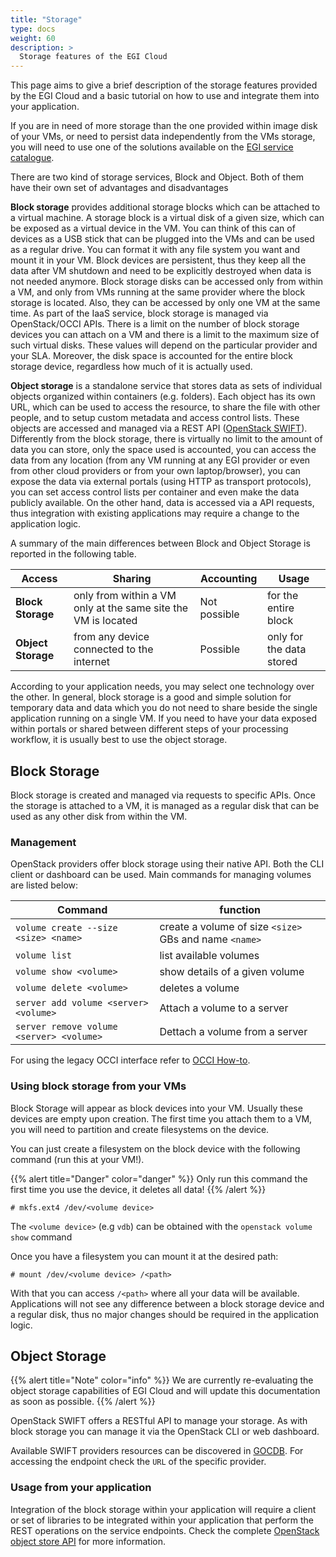 ```yaml
---
title: "Storage"
type: docs
weight: 60
description: >
  Storage features of the EGI Cloud
---
```


This page aims to give a brief description of the storage features
provided by the EGI Cloud and a basic tutorial on how to use and
integrate them into your application.

If you are in need of more storage than the one provided within image
disk of your VMs, or need to persist data independently from the VMs
storage, you will need to use one of the solutions available on the [EGI
service catalogue](https://www.egi.eu/services/).

There are two kind of storage services, Block and Object. Both of them
have their own set of advantages and disadvantages

**Block storage** provides additional storage blocks which can be
attached to a virtual machine. A storage block is a virtual disk of a
given size, which can be exposed as a virtual device in the VM. You can
think of this can of devices as a USB stick that can be plugged into the
VMs and can be used as a regular drive. You can format it with any file
system you want and mount it in your VM. Block devices are persistent,
thus they keep all the data after VM shutdown and need to be explicitly
destroyed when data is not needed anymore. Block storage disks can be
accessed only from within a VM, and only from VMs running at the same
provider where the block storage is located. Also, they can be accessed
by only one VM at the same time. As part of the IaaS service, block
storage is managed via OpenStack/OCCI APIs. There is a limit on the
number of block storage devices you can attach on a VM and there is a
limit to the maximum size of such virtual disks. These values will
depend on the particular provider and your SLA. Moreover, the disk space
is accounted for the entire block storage device, regardless how much of
it is actually used.

**Object storage** is a standalone service that stores data as sets of
individual objects organized within containers (e.g. folders). Each
object has its own URL, which can be used to access the resource, to
share the file with other people, and to setup custom metadata and
access control lists. These objects are accessed and managed via a REST
API ([OpenStack
SWIFT](https://docs.openstack.org/api-ref/object-store/index.html)).
Differently from the block storage, there is virtually no limit to the
amount of data you can store, only the space used is accounted, you can
access the data from any location (from any VM running at any EGI
provider or even from other cloud providers or from your own
laptop/browser), you can expose the data via external portals (using
HTTP as transport protocols), you can set access control lists per
container and even make the data publicly available. On the other hand,
data is accessed via a API requests, thus integration with existing
applications may require a change to the application logic.

A summary of the main differences between Block and Object Storage is
reported in the following table.

| Access | Sharing | Accounting | Usage |
| ------ | ------- | ---------- | ----- |
| **Block Storage** | only from within a VM only at the same site the VM is located | Not possible | for the entire block | POSIX access, use as local disk |
| **Object Storage** | from any device connected to the internet | Possible | only for the data stored | via HTTP requests to server |

According to your application needs, you may select one technology over
the other. In general, block storage is a good and simple solution for
temporary data and data which you do not need to share beside the single
application running on a single VM. If you need to have your data
exposed within portals or shared between different steps of your
processing workflow, it is usually best to use the object storage.

## Block Storage

Block storage is created and managed via requests to specific APIs. Once
the storage is attached to a VM, it is managed as a regular disk that
can be used as any other disk from within the VM.

### Management

OpenStack providers offer block storage using their native API. Both the
CLI client or dashboard can be used. Main commands for managing volumes
are listed below:

| Command                                  | function |
| ---------------------------------------- | -------- |
| `volume create --size <size> <name>`     | create a volume of size `<size>` GBs and name `<name>` |
| `volume list`                            | list available volumes |
| `volume show <volume>`                   | show details of a given volume |
| `volume delete <volume>`                 | deletes a volume |
| `server add volume <server> <volume>`    | Attach a volume to a server |
| `server remove volume <server> <volume>` | Dettach a volume from a server |

For using the legacy OCCI interface refer to [OCCI
How-to](https://wiki.egi.eu/wiki/HOWTO11_How_to_use_the_rOCCI_Client).

### Using block storage from your VMs

Block Storage will appear as block devices into your VM. Usually these
devices are empty upon creation. The first time you attach them to a VM,
you will need to partition and create filesystems on the device.

You can just create a filesystem on the block device with the following
command (run this at your VM!).

{{% alert title="Danger" color="danger" %}}
Only run this command the first time you use the device, it deletes all
data!
{{% /alert %}}

``` {.console}
# mkfs.ext4 /dev/<volume device>
```

The `<volume device>` (e.g `vdb`) can be obtained with the
`openstack volume show` command

Once you have a filesystem you can mount it at the desired path:

``` {.console}
# mount /dev/<volume device> /<path>
```

With that you can access `/<path>` where all your data will be
available. Applications will not see any difference between a block
storage device and a regular disk, thus no major changes should be
required in the application logic.

## Object Storage

{{% alert title="Note" color="info" %}}
We are currently re-evaluating the object storage capabilities of EGI
Cloud and will update this documentation as soon as possible.
{{% /alert %}}

OpenStack SWIFT offers a RESTful API to manage your storage. As with
block storage you can manage it via the OpenStack CLI or web dashboard.

Available SWIFT providers resources can be discovered in
[GOCDB](https://goc.egi.eu/portal/index.php?Page_Type=Services&serviceType=org.openstack.swift&selectItemserviceType=org.openstack.swift&ngi=&searchTerm=&production=TRUE&monitored=TRUE&certStatus=Certified&scopeMatch=all&servKeyNames=&servKeyValue=).
For accessing the endpoint check the `URL` of the specific provider.

### Usage from your application

Integration of the block storage within your application will require a
client or set of libraries to be integrated within your application that
perform the REST operations on the service endpoints. Check the complete
[OpenStack object store
API](https://docs.openstack.org/api-ref/object-store/) for more
information.
